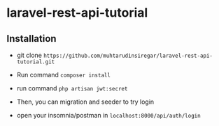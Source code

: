 # laravel-rest-api-tutorial
## Installation
* git clone `https://github.com/muhtarudinsiregar/laravel-rest-api-tutorial.git`

* Run command `composer install`

* run command `php artisan jwt:secret`

* Then, you can migration and seeder to try login

* open your insomnia/postman in `localhost:8000/api/auth/login`
